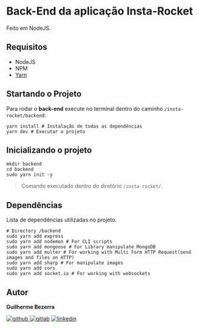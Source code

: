 # Back-End da aplicação Insta-Rocket

Feito em NodeJS.

## Requisitos

- NodeJS
- NPM
- [Yarn](https://yarnpkg.com/pt-BR/docs/install#debian-stable)


## Startando o Projeto

Para rodar o **back-end** execute no terminal dentro do caminho `/insta-rocket/backend`:

```
yarn install # Instalação de todas as dependências
yarn dev # Executar o projeto
```

## Inicializando o projeto

```Shell
mkdir backend
cd backend
sudo yarn init -y
```   
> Comando executado dentro do diretório `/insta-rocket/`.

## Dependências

Lista de dependências utilizadas no projeto.

``` Shell
# Directory /backend
sudo yarn add express 
sudo yarn add nodemon # For CLI scripts
sudo yarn add mongoose # For Library manipulate MongoDB
sudo yarn add multer # For working with Multi Form HTTP Request(send images and files on HTTP)
sudo yarn add sharp # For manipulate images
sudo yarn add cors 
sudo yarn add socket.io # For working with websockets
```

## Autor

**Guilherme Bezerra**

[![github](http://ap.imagensbrasil.org/images/2018/12/10/github-logo-1.png) ](http://www.github.com/gbdsantos)
[![gitlab](http://ap.imagensbrasil.org/images/2018/12/10/gitlab-32.png)](https://gitlab.com/gbdsantos1)
[![linkedin](http://ap.imagensbrasil.org/images/2018/12/10/linkedin-1.png)](https://www.linkedin.com/in/gbdsantos/)